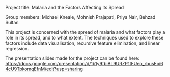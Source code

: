 Project title: Malaria and the Factors Affecting its Spread

Group members: Michael Kneale, Mohnish Prajapati, Priya Nair, Behzad Sultan

This project is concerned with the spread of malaria and what factors play a role in its spread, and to what extent. The techniques used to explore these factors include data visualisation, recursive feature elimination, and linear regression.

The presentation slides made for the project can be found here: https://docs.google.com/presentation/d/1b1y9fbiBL9URZP1tFUeo_rbusEoi64cU9TpkomqEfnM/edit?usp=sharing
